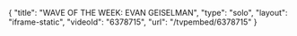 {
    "title": "WAVE OF THE WEEK: EVAN GEISELMAN",
    "type": "solo",
    "layout": "iframe-static",
    "videoId": "6378715",
    "url": "\/tvpembed\/6378715"
}